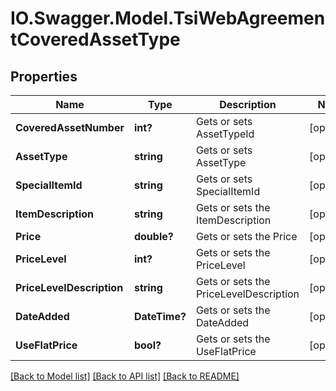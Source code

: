 # IO.Swagger.Model.TsiWebAgreementCoveredAssetType
## Properties

Name | Type | Description | Notes
------------ | ------------- | ------------- | -------------
**CoveredAssetNumber** | **int?** | Gets or sets AssetTypeId | [optional] 
**AssetType** | **string** | Gets or sets AssetType | [optional] 
**SpecialItemId** | **string** | Gets or sets SpecialItemId | [optional] 
**ItemDescription** | **string** | Gets or sets the ItemDescription | [optional] 
**Price** | **double?** | Gets or sets the Price | [optional] 
**PriceLevel** | **int?** | Gets or sets the PriceLevel | [optional] 
**PriceLevelDescription** | **string** | Gets or sets the PriceLevelDescription | [optional] 
**DateAdded** | **DateTime?** | Gets or sets the DateAdded | [optional] 
**UseFlatPrice** | **bool?** | Gets or sets the UseFlatPrice | [optional] 

[[Back to Model list]](../README.md#documentation-for-models) [[Back to API list]](../README.md#documentation-for-api-endpoints) [[Back to README]](../README.md)

